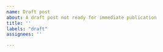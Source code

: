 ```yaml
---
name: Draft post
about: A draft post not ready for immediate publication
title: ''
labels: "draft"
assignees: ''

---
```



